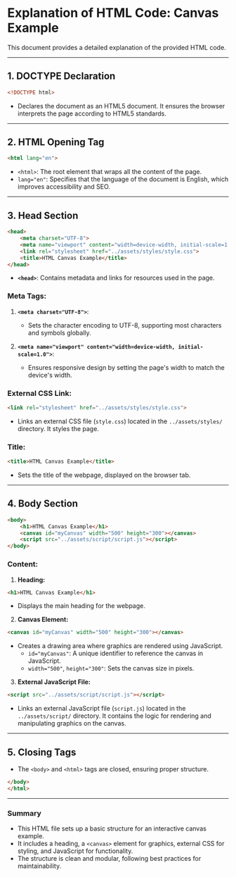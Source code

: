 # Explanation of HTML Code: Canvas Example

This document provides a detailed explanation of the provided HTML code.

---

## 1. **DOCTYPE Declaration**
```html
<!DOCTYPE html>
```
- Declares the document as an HTML5 document. It ensures the browser interprets the page according to HTML5 standards.

---

## 2. **HTML Opening Tag**
```html
<html lang="en">
```
- `<html>`: The root element that wraps all the content of the page.
- `lang="en"`: Specifies that the language of the document is English, which improves accessibility and SEO.

---

## 3. **Head Section**
```html
<head>
    <meta charset="UTF-8">
    <meta name="viewport" content="width=device-width, initial-scale=1.0">
    <link rel="stylesheet" href="../assets/styles/style.css">
    <title>HTML Canvas Example</title>
</head>
```
- **`<head>`**: Contains metadata and links for resources used in the page.

### Meta Tags:
1. **`<meta charset="UTF-8">`**:
   - Sets the character encoding to UTF-8, supporting most characters and symbols globally.

2. **`<meta name="viewport" content="width=device-width, initial-scale=1.0">`**:
   - Ensures responsive design by setting the page's width to match the device's width.

### External CSS Link:
```html
<link rel="stylesheet" href="../assets/styles/style.css">
```
- Links an external CSS file (`style.css`) located in the `../assets/styles/` directory. It styles the page.

### Title:
```html
<title>HTML Canvas Example</title>
```
- Sets the title of the webpage, displayed on the browser tab.

---

## 4. **Body Section**
```html
<body>
    <h1>HTML Canvas Example</h1>
    <canvas id="myCanvas" width="500" height="300"></canvas>
    <script src="../assets/script/script.js"></script>
</body>
```
### Content:
1. **Heading:**
```html
<h1>HTML Canvas Example</h1>
```
- Displays the main heading for the webpage.

2. **Canvas Element:**
```html
<canvas id="myCanvas" width="500" height="300"></canvas>
```
- Creates a drawing area where graphics are rendered using JavaScript.
   - `id="myCanvas"`: A unique identifier to reference the canvas in JavaScript.
   - `width="500"`, `height="300"`: Sets the canvas size in pixels.

3. **External JavaScript File:**
```html
<script src="../assets/script/script.js"></script>
```
- Links an external JavaScript file (`script.js`) located in the `../assets/script/` directory. It contains the logic for rendering and manipulating graphics on the canvas.

---

## 5. **Closing Tags**
- The `<body>` and `<html>` tags are closed, ensuring proper structure.

```html
</body>
</html>
```

---

### Summary
- This HTML file sets up a basic structure for an interactive canvas example.
- It includes a heading, a `<canvas>` element for graphics, external CSS for styling, and JavaScript for functionality.
- The structure is clean and modular, following best practices for maintainability.

